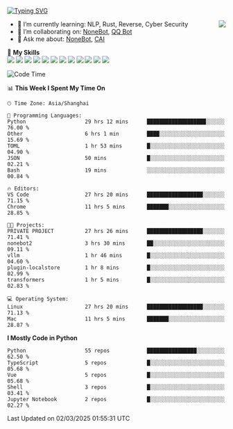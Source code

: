 [![Typing SVG](https://readme-typing-svg.herokuapp.com?size=25&duration=2500&color=8C43EA&vCenter=true&width=200&height=40&lines=Hi+there+%F0%9F%91%8B%F0%9F%8F%BB;I'm+yanyongyu)](https://git.io/typing-svg)

<a href="#">
  <img align="right" src="https://github-readme-stats.vercel.app/api?username=yanyongyu&count_private=true&show_icons=true&bg_color=15,f2f7fd,E0EAFC" />
</a>

- 🌱 I’m currently learning: NLP, Rust, Reverse, Cyber Security
- 👯 I’m collaborating on: [NoneBot](https://github.com/nonebot), [QQ Bot](https://github.com/Mrs4s/go-cqhttp)
- 💬 Ask me about: [NoneBot](https://github.com/nonebot), [CAI](https://github.com/cscs181/CAI)

🌟 **My Skills**  
![](https://img.shields.io/badge/-Python-3e74a2?style=flat-square&logo=Python&logoColor=fff)
![](https://img.shields.io/badge/-TypeScript-3178C6?style=flat-square&logo=TypeScript&logoColor=fff)
![](https://img.shields.io/badge/-Vue-4fc08d?style=flat-square&logo=Vue.js&logoColor=fff)
![](https://img.shields.io/badge/-React-2d98ce?style=flat-square&logo=React&logoColor=fff)
![](https://img.shields.io/badge/-FastAPI-009688?style=flat-square&logo=FastAPI&logoColor=fff)
![](https://img.shields.io/badge/-Linux-000000?style=flat-square&logo=Linux&logoColor=fff)
![](https://img.shields.io/badge/-Docker-2496ED?style=flat-square&logo=Docker&logoColor=fff)
![](https://img.shields.io/badge/-Kubernetes-326CE5?style=flat-square&logo=Kubernetes&logoColor=fff)
![](https://img.shields.io/badge/-GitHub%20Actions-2088FF?style=flat-square&logo=GitHubActions&logoColor=fff)
![](https://img.shields.io/badge/-PostgreSQL-4169E1?style=flat-square&logo=PostgreSQL&logoColor=fff)
![](https://img.shields.io/badge/-Redis-DC382D?style=flat-square&logo=Redis&logoColor=fff)
![](https://img.shields.io/badge/-MongoDB-47A248?style=flat-square&logo=MongoDB&logoColor=fff)

<!--START_SECTION:waka-->
![Code Time](http://img.shields.io/badge/Code%20Time-7%2C299%20hrs%2048%20mins-blue)

📊 **This Week I Spent My Time On** 

```text
🕑︎ Time Zone: Asia/Shanghai

💬 Programming Languages: 
Python                   29 hrs 12 mins      ███████████████████░░░░░░   76.00 % 
Other                    6 hrs 1 min         ████░░░░░░░░░░░░░░░░░░░░░   15.69 % 
TOML                     1 hr 53 mins        █░░░░░░░░░░░░░░░░░░░░░░░░   04.90 % 
JSON                     50 mins             █░░░░░░░░░░░░░░░░░░░░░░░░   02.21 % 
Bash                     19 mins             ░░░░░░░░░░░░░░░░░░░░░░░░░   00.84 % 

🔥 Editors: 
VS Code                  27 hrs 20 mins      ██████████████████░░░░░░░   71.15 % 
Chrome                   11 hrs 5 mins       ███████░░░░░░░░░░░░░░░░░░   28.85 % 

🐱‍💻 Projects: 
PRIVATE PROJECT          27 hrs 26 mins      ██████████████████░░░░░░░   71.41 % 
nonebot2                 3 hrs 30 mins       ██░░░░░░░░░░░░░░░░░░░░░░░   09.11 % 
vllm                     1 hr 46 mins        █░░░░░░░░░░░░░░░░░░░░░░░░   04.60 % 
plugin-localstore        1 hr 8 mins         █░░░░░░░░░░░░░░░░░░░░░░░░   02.99 % 
transformers             1 hr 5 mins         █░░░░░░░░░░░░░░░░░░░░░░░░   02.83 % 

💻 Operating System: 
Linux                    27 hrs 20 mins      ██████████████████░░░░░░░   71.13 % 
Mac                      11 hrs 5 mins       ███████░░░░░░░░░░░░░░░░░░   28.87 % 
```

**I Mostly Code in Python** 

```text
Python                   55 repos            ████████████████░░░░░░░░░   62.50 % 
TypeScript               5 repos             █░░░░░░░░░░░░░░░░░░░░░░░░   05.68 % 
Vue                      5 repos             █░░░░░░░░░░░░░░░░░░░░░░░░   05.68 % 
Shell                    3 repos             █░░░░░░░░░░░░░░░░░░░░░░░░   03.41 % 
Jupyter Notebook         2 repos             █░░░░░░░░░░░░░░░░░░░░░░░░   02.27 % 
```




 Last Updated on 02/03/2025 01:55:31 UTC
<!--END_SECTION:waka-->
